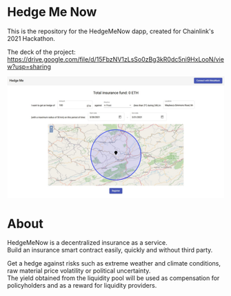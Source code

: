 # Hedge Me Now

This is the repository for the HedgeMeNow dapp, created for Chainlink's 2021 Hackathon.  

The deck of the project: https://drive.google.com/file/d/15FbzNV1zLsSo0zBg3kR0dc5ni9HxLooN/view?usp=sharing

![Proof of concept](docs/poc.jpg)  
  
# About

HedgeMeNow is a decentralized insurance as a service.  
Build an insurance smart contract easily, quickly and without third party.  

Get a hedge against risks such as extreme weather and climate conditions, raw material price volatility or political uncertainty.  
The yield obtained from the liquidity pool will be used as compensation for policyholders and as a reward for liquidity providers.  
